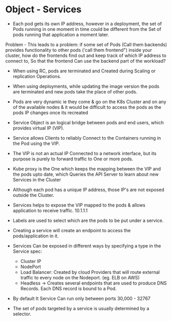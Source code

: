 # Object - Services 

- Each pod gets its own IP address, however in a deployment, the set of Pods running in one moment in time could be different from the Set of pods running that application a moment later. 

Problem - This leads to a problem: if some set of Pods (Call them backends) provides functionality to other pods ('call them frontend") inside your cluster, how do the frontends find out and keep track of which IP address to connect to, So that the frontend Can use the backend part of the workload?


- When using RC, pods are terminated and Created during Scaling or replication Operations.
- When using deployments, while updating the image version the pods are terminated and new pods take the place of other pods.
- Pods are very dynamic ie they come & go on the K8s Cluster and on any of the available nodes & it would be difficult to access the pods as the pods IP changes once its recreated
- Service Object is an logical bridge between pods and end users, which provides virtual IP (VIP). 
- Service allows Clients to reliably Connect to the Containers running in the Pod using the VIP. 
- The VIP is not an actual IP Connected to a network interface, but its purpose is purely to forward traffic to One or more pods. 
- Kube proxy is the One which keeps the mapping between the VIP and the pods upto date, which Queries the API Server to learn about new Services in the Cluster

- Although each pod has a unique IP address, those IP's are not exposed outside the Cluster.
- Services helps to expose the VIP mapped to the pods & allows application to receive traffic. 10.1.1.1
- Labels are used to select which are the pods to be put under a service.
- Creating a service will create an endpoint to access the pods/application in it.

- Services Can be exposed in different ways by specifying a type in the Service spec:
    - Cluster IP
    - NodePort
    - Load Balancer: Created by cloud Providers that will route external traffic to every node on the Nodeport. (eg. ELB on AWS) 
    - Headless → Creates several endpoints that are used to produce DNS Records. Each DNS record is bound to a Pod. 
- By default It Service Can run only between ports 30,000 - 32767
- The set of pods targeted by a service is usually determined by a selector.
